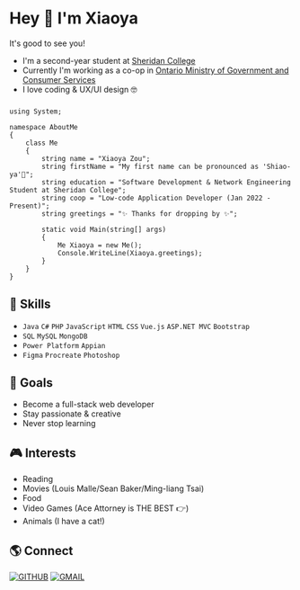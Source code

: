 ### <h1>Hey 👋 I'm Xiaoya</h1>

It's good to see you!

- I'm a second-year student at [Sheridan College](https://www.sheridancollege.ca/)
- Currently I'm working as a co-op in [Ontario Ministry of Government and Consumer Services](https://www.ontario.ca/page/ministry-government-and-consumer-services)
- I love coding & UX/UI design 🤓

###

    using System;

    namespace AboutMe
    {   
        class Me
        {
            string name = "Xiaoya Zou";
            string firstName = "My first name can be pronounced as 'Shiao-ya'🙂";
            string education = "Software Development & Network Engineering Student at Sheridan College";
            string coop = "Low-code Application Developer (Jan 2022 - Present)";
            string greetings = "✨ Thanks for dropping by ✨";

            static void Main(string[] args)
            {
                Me Xiaoya = new Me();
                Console.WriteLine(Xiaoya.greetings);
            }
        }
    }

###

<h2>👾 Skills</h2>

- `Java` `C#` `PHP` `JavaScript` `HTML` `CSS` `Vue.js` `ASP.NET MVC` `Bootstrap`
- `SQL` `MySQL` `MongoDB`
- `Power Platform` `Appian`
- `Figma` `Procreate` `Photoshop`

###

<h2>🌟 Goals</h2>

- Become a full-stack web developer
- Stay passionate & creative
- Never stop learning

###

<h2>🎮 Interests</h2>

- Reading
- Movies (Louis Malle/Sean Baker/Ming-liang Tsai)
- Food
- Video Games (Ace Attorney is THE BEST 👉)
- Animals (I have a cat!)

###

<h2>🌎 Connect</h2>

[![GITHUB](https://img.shields.io/badge/inkedin-%230A66C2.svg?&style=for-the-badge&logo=linkedin&logoColor=white)](https://www.linkedin.com/in/xiaoyazou/)
[![GMAIL](https://img.shields.io/badge/GMAIL-%23EA4335.svg?&style=for-the-badge&logo=GMAIL&logoColor=white)](mailto:xiaoyaxyz@gmail.com)
